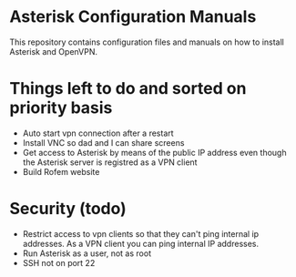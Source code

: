 # Asterisk Configuration Manuals
This repository contains configuration files and manuals on how to install Asterisk and OpenVPN.

# Things left to do and sorted on priority basis
- Auto start vpn connection after a restart
- Install VNC so dad and I can share screens 
- Get access to Asterisk by means of the public IP address even though the Asterisk server is registred as a VPN client
- Build Rofem website

# Security (todo)
- Restrict access to vpn clients so that they can't ping internal ip addresses. As a VPN client you can ping internal IP addresses.
- Run Asterisk as a user, not as root
- SSH not on port 22

